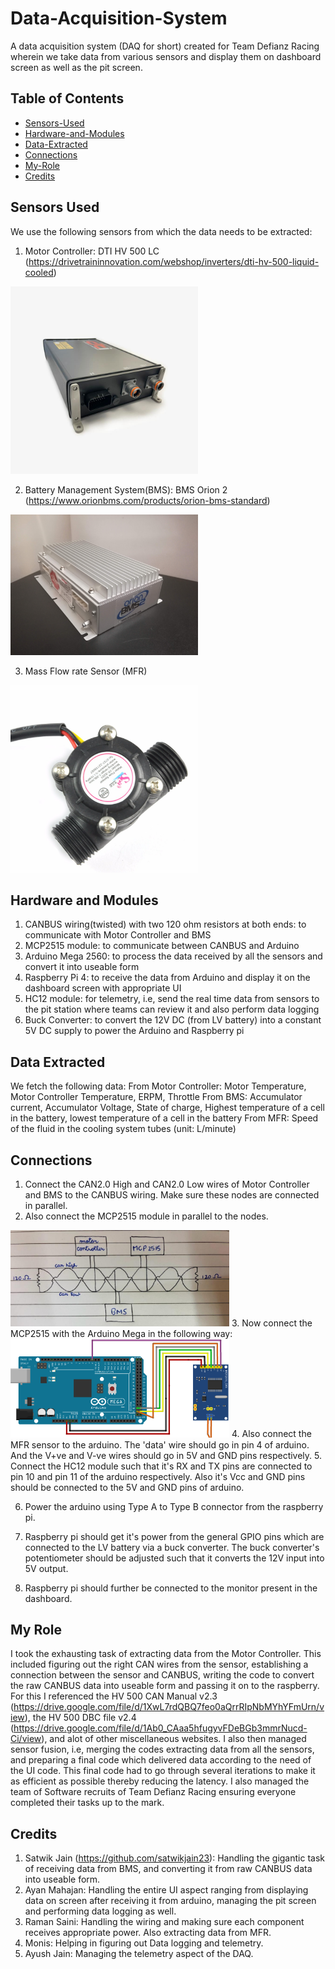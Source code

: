 # Data-Acquisition-System
A data acquisition system (DAQ for short) created for Team Defianz Racing wherein we take data from various sensors and display them on dashboard screen as well as the pit screen.

## Table of Contents
- [Sensors-Used](#sensors-used)
- [Hardware-and-Modules](#hardware-and-modules)
- [Data-Extracted](#data-extracted)
- [Connections](#connections)
- [My-Role](#my-role)
- [Credits](#credits)


## Sensors Used
We use the following sensors from which the data needs to be extracted:
1. Motor Controller: DTI HV 500 LC (https://drivetraininnovation.com/webshop/inverters/dti-hv-500-liquid-cooled)
<img src="./Images/mc.jpg" alt="mc" width="300"/>


2. Battery Management System(BMS): BMS Orion 2 (https://www.orionbms.com/products/orion-bms-standard)
<img src="./Images/bms.jpg" alt="bms" width="300"/>


3. Mass Flow rate Sensor (MFR)
<img src="./Images/mfr.jpg" alt="mfr" width="300"/>


## Hardware and Modules
1. CANBUS wiring(twisted) with two 120 ohm resistors at both ends: to communicate with Motor Controller and BMS
2. MCP2515 module: to communicate between CANBUS and Arduino
3. Arduino Mega 2560: to process the data received by all the sensors and convert it into useable form
4. Raspberry Pi 4: to receive the data from Arduino and display it on the dashboard screen with appropriate UI
5. HC12 module: for telemetry, i.e, send the real time data from sensors to the pit station where teams can review it and also perform data logging
6. Buck Converter: to convert the 12V DC (from LV battery) into a constant 5V DC supply to power the Arduino and Raspberry pi


## Data Extracted
We fetch the following data:
From Motor Controller: Motor Temperature, Motor Controller Temperature, ERPM, Throttle
From BMS: Accumulator current, Accumulator Voltage, State of charge, Highest temperature of a cell in the battery, lowest temperature of a cell in the battery
From MFR: Speed of the fluid in the cooling system tubes (unit: L/minute)


## Connections
1. Connect the CAN2.0 High and CAN2.0 Low wires of Motor Controller and BMS to the CANBUS wiring. Make sure these nodes are connected in parallel.
2. Also connect the MCP2515 module in parallel to the nodes.
<img src="./Images/canbus.jpeg" alt="canbus" width="350"/>
3. Now connect the MCP2515 with the Arduino Mega in the following way:
<img src="./Images/megatomcp.jpg" alt="megatomcp" width="350"/>
4. Also connect the MFR sensor to the arduino. The 'data' wire should go in pin 4 of arduino. And the V+ve and V-ve wires should go in 5V and GND pins respectively.
5. Connect the HC12 module such that it's RX and TX pins are connected to pin 10 and pin 11 of the arduino respectively. Also it's Vcc and GND pins should be connected to the 5V and GND pins of arduino.

6. Power the arduino using Type A to Type B connector from the raspberry pi.
7. Raspberry pi should get it's power from the general GPIO pins which are connected to the LV battery via a buck converter. The buck converter's potentiometer should be adjusted such that it converts the 12V input into 5V output.

8. Raspberry pi should further be connected to the monitor present in the dashboard.


## My Role
I took the exhausting task of extracting data from the Motor Controller. This included figuring out the right CAN wires from the sensor, establishing a connection between the sensor and CANBUS, writing the code to convert the raw CANBUS data into useable form and passing it on to the raspberry. For this I referenced the HV 500 CAN Manual v2.3 (https://drive.google.com/file/d/1XwL7rdQBQ7feo0aQrrRIpNbMYhYFmUrn/view), the HV 500 DBC file v2.4 (https://drive.google.com/file/d/1Ab0_CAaa5hfugyvFDeBGb3mmrNucd-Ci/view), and alot of other miscellaneous websites. I also then managed sensor fusion, i.e, merging the codes extracting data from all the sensors, and preparing a final code which delivered data according to the need of the UI code. This final code had to go through several iterations to make it as efficient as possible thereby reducing the latency. I also managed the team of Software recruits of Team Defianz Racing ensuring everyone completed their tasks up to the mark.


## Credits
1. Satwik Jain (https://github.com/satwikjain23): Handling the gigantic task of receiving data from BMS, and converting it from raw CANBUS data into useable form.
2. Ayan Mahajan: Handling the entire UI aspect ranging from displaying data on screen after receiving it from arduino, managing the pit screen and performing data logging as well.
3. Raman Saini: Handling the wiring and making sure each component receives appropriate power. Also extracting data from MFR.
4. Monis: Helping in figuring out Data logging and telemetry.
5. Ayush Jain: Managing the telemetry aspect of the DAQ.
